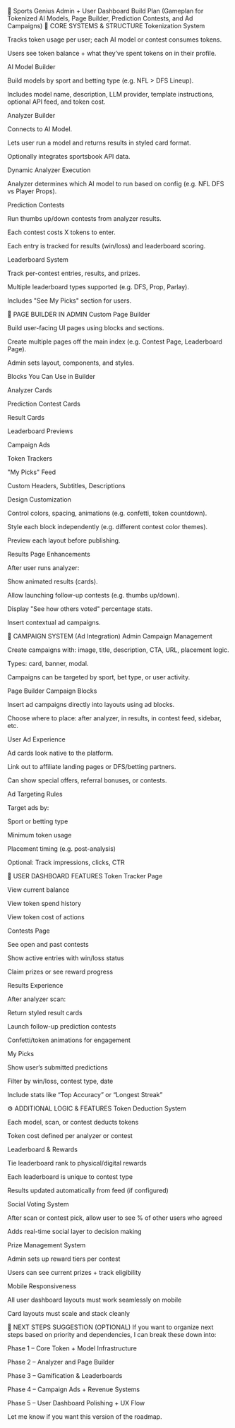 🧠 Sports Genius Admin + User Dashboard Build Plan
(Gameplan for Tokenized AI Models, Page Builder, Prediction Contests, and Ad Campaigns)
🔩 CORE SYSTEMS & STRUCTURE
Tokenization System

Tracks token usage per user; each AI model or contest consumes tokens.

Users see token balance + what they’ve spent tokens on in their profile.

AI Model Builder

Build models by sport and betting type (e.g. NFL > DFS Lineup).

Includes model name, description, LLM provider, template instructions, optional API feed, and token cost.

Analyzer Builder

Connects to AI Model.

Lets user run a model and returns results in styled card format.

Optionally integrates sportsbook API data.

Dynamic Analyzer Execution

Analyzer determines which AI model to run based on config (e.g. NFL DFS vs Player Props).

Prediction Contests

Run thumbs up/down contests from analyzer results.

Each contest costs X tokens to enter.

Each entry is tracked for results (win/loss) and leaderboard scoring.

Leaderboard System

Track per-contest entries, results, and prizes.

Multiple leaderboard types supported (e.g. DFS, Prop, Parlay).

Includes "See My Picks" section for users.

🧱 PAGE BUILDER IN ADMIN
Custom Page Builder

Build user-facing UI pages using blocks and sections.

Create multiple pages off the main index (e.g. Contest Page, Leaderboard Page).

Admin sets layout, components, and styles.

Blocks You Can Use in Builder

Analyzer Cards

Prediction Contest Cards

Result Cards

Leaderboard Previews

Campaign Ads

Token Trackers

"My Picks" Feed

Custom Headers, Subtitles, Descriptions

Design Customization

Control colors, spacing, animations (e.g. confetti, token countdown).

Style each block independently (e.g. different contest color themes).

Preview each layout before publishing.

Results Page Enhancements

After user runs analyzer:

Show animated results (cards).

Allow launching follow-up contests (e.g. thumbs up/down).

Display "See how others voted" percentage stats.

Insert contextual ad campaigns.

💸 CAMPAIGN SYSTEM (Ad Integration)
Admin Campaign Management

Create campaigns with: image, title, description, CTA, URL, placement logic.

Types: card, banner, modal.

Campaigns can be targeted by sport, bet type, or user activity.

Page Builder Campaign Blocks

Insert ad campaigns directly into layouts using ad blocks.

Choose where to place: after analyzer, in results, in contest feed, sidebar, etc.

User Ad Experience

Ad cards look native to the platform.

Link out to affiliate landing pages or DFS/betting partners.

Can show special offers, referral bonuses, or contests.

Ad Targeting Rules

Target ads by:

Sport or betting type

Minimum token usage

Placement timing (e.g. post-analysis)

Optional: Track impressions, clicks, CTR

👤 USER DASHBOARD FEATURES
Token Tracker Page

View current balance

View token spend history

View token cost of actions

Contests Page

See open and past contests

Show active entries with win/loss status

Claim prizes or see reward progress

Results Experience

After analyzer scan:

Return styled result cards

Launch follow-up prediction contests

Confetti/token animations for engagement

My Picks

Show user’s submitted predictions

Filter by win/loss, contest type, date

Include stats like “Top Accuracy” or “Longest Streak”

⚙️ ADDITIONAL LOGIC & FEATURES
Token Deduction System

Each model, scan, or contest deducts tokens

Token cost defined per analyzer or contest

Leaderboard & Rewards

Tie leaderboard rank to physical/digital rewards

Each leaderboard is unique to contest type

Results updated automatically from feed (if configured)

Social Voting System

After scan or contest pick, allow user to see % of other users who agreed

Adds real-time social layer to decision making

Prize Management System

Admin sets up reward tiers per contest

Users can see current prizes + track eligibility

Mobile Responsiveness

All user dashboard layouts must work seamlessly on mobile

Card layouts must scale and stack cleanly

🎯 NEXT STEPS SUGGESTION (OPTIONAL)
If you want to organize next steps based on priority and dependencies, I can break these down into:

Phase 1 – Core Token + Model Infrastructure

Phase 2 – Analyzer and Page Builder

Phase 3 – Gamification & Leaderboards

Phase 4 – Campaign Ads + Revenue Systems

Phase 5 – User Dashboard Polishing + UX Flow

Let me know if you want this version of the roadmap.

